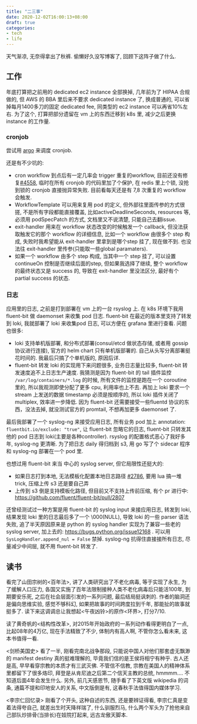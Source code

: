 ```yaml
---
title: "二三事"
date: 2020-12-02T16:00:13+08:00
draft: true
categories:
- tech
- life
---
```


天气渐凉, 无奈得拿出了秋裤. 偷懒好久没写博客了, 回顾下这阵子做了什么.


## 工作


年底打算把之前用的 dedicated ec2 instance 全部换掉, 几年前为了 HIPAA 合规做的, 但 AWS 的 BBA 里后来不要求 dedicated instance 了, 换成普通的, 可以省掉每月1400多刀的固定 dedicated fee, 同类型的 ec2 instance 可以再省10%左右. 为了这个, 打算把部分遗留在 vm 上的东西迁移到 k8s 里, 减少之后更换 instance 的工作量.


### cronjob

尝试用 [argo](https://github.com/argoproj/argo) 来调度 cronjob.

还是有不少坑的:

- cron workflow 到点后有一定几率会 trigger 重复的workflow, 目前还没有修复[#4558](https://github.com/argoproj/argo/issues/4558), 临时在所有 cronjob 的代码里加了个保护, 在 redis 里上个锁, 没抢到锁的 cronjob 直接抛异常失败. 目前看每天还是有 7,8 次重复的 workflow 会触发.
- WorkflowTemplate 可以用来复用 pod 的定义, 但外部往里面传参的方式很搓, 不是所有字段都能直接覆盖, 比如activeDeadlineSeconds, resources 等, 必须用 podSpecPatch 的方式, 文档里又不说清楚, 只能自己去翻issue.
- exit-handler 用来在 workflow 状态改变的时候触发一个 callback, 但没法获取触发它的那个 workflow 的详细信息, 比如一个 workflow 由很多个 step 构成, 失败时我希望能从 exit-handler 里拿到是哪个step 挂了, 现在做不到. 也没法往 exit-handler 里传参(只能取一些global paramaters).
- 如果一个 workflow 由多个 step 构成, 当其中一个 step 挂了, 可以设置 continueOn 控制是否继续后面的step, 但如果我选择了继续, 整个 workflow 的最终状态又是 success 的, 导致在 exit-handler 里没法区分, 最好有个 partial success 的状态.


### 日志

应用里的日志, 之前是打到部署在 vm 上的一台 rsyslog 上. 在 k8s 环境下我用 fluent-bit 做 daemonset 来收集 pod 日志. fluent-bit 在最近的版本里支持了转发到 loki, 我就部署了 loki 来收集pod 日志, 可以方便在 grafana 里进行查看. 问题也很多:

- loki 支持单机版部署, 和分布式部署(consul/etcd 做状态存储, 或者用 gossip 协议进行连接), 官方的 helm chart 只有单机版部署的. 自己从头写分离部署挺花时间的. 我最后只搞了个单机版的, 原因后详.
- fluent-bit 转发 loki 的实现用下来问题很多, 业务日志量比较多, fluent-bit 转发速度追不上日志生产速度. 我猜测是因为 fluent-bit 的 tail 插件监控 `/var/log/containers/*.log` 的时候, 所有文件的监控是跑在一个 coroutine 里的, 所以我观测即使分配了更多 cpu, 利用率也上不去. 再加上 loki 要求一个 stream 上发送的数据 timestamp 必须是按顺序的, 所以 loki 插件关闭了 multiplex, 效率进一步降低. 因为 fluent-bit 还需要接受一些fluentd 协议的东西，没法去掉, 就没测试官方的 promtail, 不想再加更多 daemonset 了.


最后我部署了一个 syslog-ng 来接受应用日志, 所有业务 pod 加上 annotation: `fluentbit.io/exclude: "true"`, 让 fluent-bit 忽略它的日志, fluent-bit 只转发其他的 pod 日志到 loki(主要是各种controller). rsyslog 的配置格式恶心了我好多年, syslog-ng 更清晰. 为了把日志 daily 得归档到 s3, 用 go 写了个 sidecar 程序和 syslog-ng 部署在一个 pod 里.

也想过用 fluent-bit 来当 中心的 syslog server, 但它局限性还挺大的:

- 如果日志打到本地, 无法模板化配置本地日志路径 [#2786](https://github.com/fluent/fluent-bit/issues/2786), 要用 lua 搞一堆 trick, 压缩上传 s3 还是要自己弄
- 上传到 s3 倒是支持模板化路径, 但目前又不支持上传前压缩, 有个 pr 进行中: https://github.com/fluent/fluent-bit/pull/2807

还曾经测试过一种方案是用 fluent-bit 的 syslog input 来接应用日志, 转发到 loki, 结果发现 loki 里的日志最后多了一个 \000(NULL), 导致 loki 的一些 parser 语法失败, 追了半天原因原来是 python 的 syslog handler 实现为了兼容一些老的 syslog server, 加上去的: https://bugs.python.org/issue12168 . 可以用 `SysLogHandler.append_nul = False` 禁掉. syslog-ng 抗得住直接接所有日志, 尽量减少中间层, 就不用 fluent-bit 转发了.

## 读书

看完了山田宗树的<百年法>, 讲了人类研究出了不老化病毒, 等于实现了永生, 为了缓解人口压力, 各国又实施了百年法限制接种人类不老化病毒后只能活100年, 到期要安乐死, 之后在社会层面引发的一系列问题, 最后结局挺讽刺的. 作者的脑洞还是偏向思维实验, 感觉不够科幻, 如果把故事的时间跨度拉到千年, 那能扯的故事就挺多了. 读下来这调调总让我想起<午夜凶铃>的原作<环界>, 打分7/10.


读了黄奇帆的<结构性改革>, 对2015年开始政府的一系列动作看得更明白了一点, 比起08年的4万亿, 现在手法精致了不少, 体制内有高人啊, 不管你怎么看未来, 这本书值得一看.

<剑桥美国史> 看了一半, 刚看完南北战争那段, 只能说中国人对他们那套虚无飘渺的 manifest destiny 真的挺难理解的, 毕竟我们信的是王侯将相宁有种乎. 古人还是高, 早早看穿宗教的本质才有三武灭佛. 不管信不信教, 宗教在美国人的精神体系里都留下了很多烙印, 拜登是从肯尼迪之后第二个信天主教的总统, hmmmm.... 不知道后面4年会发生什么. 另外, 前几天感恩节, 随手看了下英文版 wikipedia 的词条, 通篇不提和印地安人的关系, 中文版倒是有, 这春秋手法值得国内媒体学习.

<李宗仁回忆录> 刚看了个开头, 这种自述的东西, 还是要辨证得看, 李宗仁真是变着法得夸自己, 就差出生时天降祥瑞了, 什么驯服烈马, 什么两个军头为了抢他来自己部队炒排骨(当排长)在妓院打起来, 远古龙傲天脚本.
